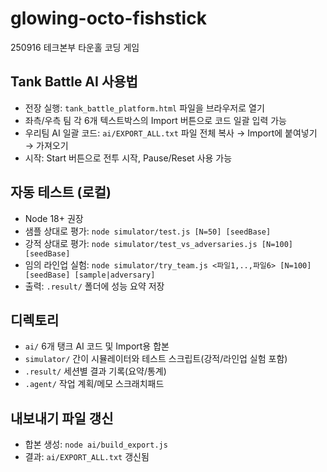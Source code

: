 # glowing-octo-fishstick
250916 테크본부 타운홀 코딩 게임

## Tank Battle AI 사용법

- 전장 실행: `tank_battle_platform.html` 파일을 브라우저로 열기
- 좌측/우측 팀 각 6개 텍스트박스의 Import 버튼으로 코드 일괄 입력 가능
- 우리팀 AI 일괄 코드: `ai/EXPORT_ALL.txt` 파일 전체 복사 → Import에 붙여넣기 → 가져오기
- 시작: Start 버튼으로 전투 시작, Pause/Reset 사용 가능

## 자동 테스트 (로컬)

- Node 18+ 권장
- 샘플 상대로 평가: `node simulator/test.js [N=50] [seedBase]`
- 강적 상대로 평가: `node simulator/test_vs_adversaries.js [N=100] [seedBase]`
- 임의 라인업 실험: `node simulator/try_team.js <파일1,..,파일6> [N=100] [seedBase] [sample|adversary]`
- 출력: `.result/` 폴더에 성능 요약 저장

## 디렉토리

- `ai/`       6개 탱크 AI 코드 및 Import용 합본
- `simulator/` 간이 시뮬레이터와 테스트 스크립트(강적/라인업 실험 포함)
- `.result/`  세션별 결과 기록(요약/통계)
- `.agent/`   작업 계획/메모 스크래치패드

## 내보내기 파일 갱신

- 합본 생성: `node ai/build_export.js`
- 결과: `ai/EXPORT_ALL.txt` 갱신됨
